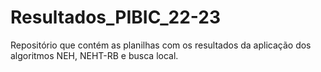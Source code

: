 # Resultados_PIBIC_22-23
Repositório que contém as planilhas com os resultados da aplicação dos algoritmos NEH, NEHT-RB e busca local.
